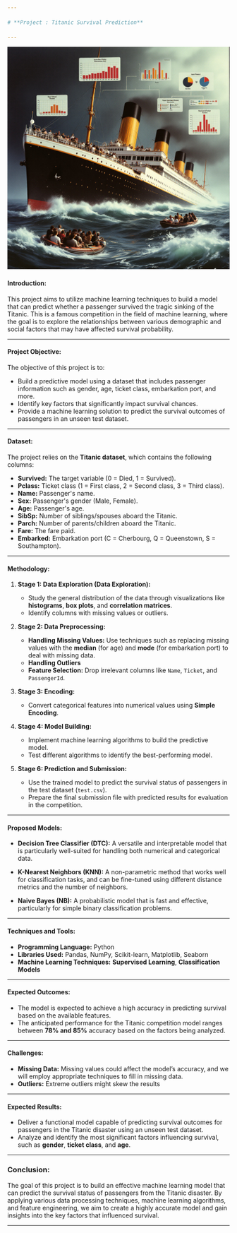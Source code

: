 ```yaml
---

# **Project : Titanic Survival Prediction**

---
```


![Project Overview](Titanic_Survival_Prediction_image.jpg)


#### **Introduction:**
This project aims to utilize machine learning techniques to build a model that can predict whether a passenger survived the tragic sinking of the Titanic. This is a famous competition in the field of machine learning, where the goal is to explore the relationships between various demographic and social factors that may have affected survival probability.

---

#### **Project Objective:**
The objective of this project is to:
- Build a predictive model using a dataset that includes passenger information such as gender, age, ticket class, embarkation port, and more.
- Identify key factors that significantly impact survival chances.
- Provide a machine learning solution to predict the survival outcomes of passengers in an unseen test dataset.

---

#### **Dataset:**
The project relies on the **Titanic dataset**, which contains the following columns:
- **Survived:** The target variable (0 = Died, 1 = Survived).
- **Pclass:** Ticket class (1 = First class, 2 = Second class, 3 = Third class).
- **Name:** Passenger's name.
- **Sex:** Passenger's gender (Male, Female).
- **Age:** Passenger's age.
- **SibSp:** Number of siblings/spouses aboard the Titanic.
- **Parch:** Number of parents/children aboard the Titanic.
- **Fare:** The fare paid.
- **Embarked:** Embarkation port (C = Cherbourg, Q = Queenstown, S = Southampton).

---

#### **Methodology:**

1. **Stage 1: Data Exploration (Data Exploration):**
   - Study the general distribution of the data through visualizations like **histograms**, **box plots**, and **correlation matrices**.
   - Identify columns with missing values or outliers.

2. **Stage 2: Data Preprocessing:**
   - **Handling Missing Values:** Use techniques such as replacing missing values with the **median** (for age) and **mode** (for embarkation port) to deal with missing data.
   - **Handling Outliers**
   - **Feature Selection:** Drop irrelevant columns like `Name`, `Ticket`, and `PassengerId`.

3. **Stage 3: Encoding:**
   - Convert categorical features into numerical values using **Simple Encoding**.

4. **Stage 4: Model Building:**
   - Implement machine learning algorithms to build the predictive model.
   - Test different algorithms to identify the best-performing model.

5. **Stage 6: Prediction and Submission:**
   - Use the trained model to predict the survival status of passengers in the test dataset (`test.csv`).
   - Prepare the final submission file with predicted results for evaluation in the competition.

---

#### **Proposed Models:**
- **Decision Tree Classifier (DTC):** A versatile and interpretable model that is particularly well-suited for handling both numerical and categorical data.

- **K-Nearest Neighbors (KNN):**  A non-parametric method that works well for classification tasks, and can be fine-tuned using different distance metrics and the number of neighbors.

- **Naive Bayes (NB):**  A probabilistic model that is fast and effective, particularly for simple binary classification problems.

---

#### **Techniques and Tools:**
- **Programming Language:** Python
- **Libraries Used:** Pandas, NumPy, Scikit-learn, Matplotlib, Seaborn
- **Machine Learning Techniques:** **Supervised Learning**, **Classification Models**

---

#### **Expected Outcomes:**
- The model is expected to achieve a high accuracy in predicting survival based on the available features.
- The anticipated performance for the Titanic competition model ranges between **78% and 85%** accuracy based on the factors being analyzed.

---

#### **Challenges:**
- **Missing Data:** Missing values could affect the model’s accuracy, and we will employ appropriate techniques to fill in missing data.
- **Outliers:** Extreme outliers might skew the results

---

#### **Expected Results:**
- Deliver a functional model capable of predicting survival outcomes for passengers in the Titanic disaster using an unseen test dataset.
- Analyze and identify the most significant factors influencing survival, such as **gender**, **ticket class**, and **age**.

---

### **Conclusion:**
The goal of this project is to build an effective machine learning model that can predict the survival status of passengers from the Titanic disaster. By applying various data processing techniques, machine learning algorithms, and feature engineering, we aim to create a highly accurate model and gain insights into the key factors that influenced survival.

---
